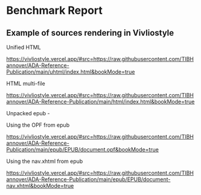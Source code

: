 # Benchmark Report

## Example of sources rendering in Vivliostyle

Unified HTML

https://vivliostyle.vercel.app/#src=https://raw.githubusercontent.com/TIBHannover/ADA-Reference-Publication/main/uhtml/index.html&bookMode=true

HTML multi-file

https://vivliostyle.vercel.app/#src=https://raw.githubusercontent.com/TIBHannover/ADA-Reference-Publication/main/html/index.html&bookMode=true

Unpacked epub -

Using the OPF from epub

https://vivliostyle.vercel.app/#src=https://raw.githubusercontent.com/TIBHannover/ADA-Reference-Publication/main/epub/EPUB/document.opf&bookMode=true

Using the nav.xhtml from epub

https://vivliostyle.vercel.app/#src=https://raw.githubusercontent.com/TIBHannover/ADA-Reference-Publication/main/epub/EPUB/document-nav.xhtml&bookMode=true
